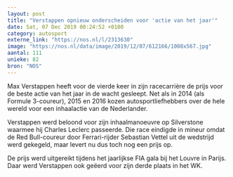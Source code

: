 ```yaml
---
layout: post
title: "Verstappen opnieuw onderscheiden voor 'actie van het jaar'"
date: Sat, 07 Dec 2019 00:24:52 +0100
category: autosport
externe_link: "https://nos.nl/l/2313630"
image: "https://nos.nl/data/image/2019/12/07/612166/1008x567.jpg"
aantal: 111
unieke: 82
bron: "NOS"
---
```


<p>Max Verstappen heeft voor de vierde keer in zijn racecarrière de prijs voor de beste actie van het jaar in de wacht gesleept. Net als in 2014 (als Formule 3-coureur), 2015 en 2016 kozen autosportliefhebbers over de hele wereld voor een inhaalactie van de Nederlander.</p>
<p>Verstappen werd beloond voor zijn inhaalmanoeuvre op Silverstone waarmee hij Charles Leclerc passeerde. Die race eindigde in mineur omdat de Red Bull-coureur door Ferrari-rijder Sebastian Vettel uit de wedstrijd werd gekegeld, maar levert nu dus toch nog een prijs op.</p>
<p>De prijs werd uitgereikt tijdens het jaarlijkse FIA gala bij het Louvre in Parijs. Daar werd Verstappen ook geëerd voor zijn derde plaats in het WK.</p>
